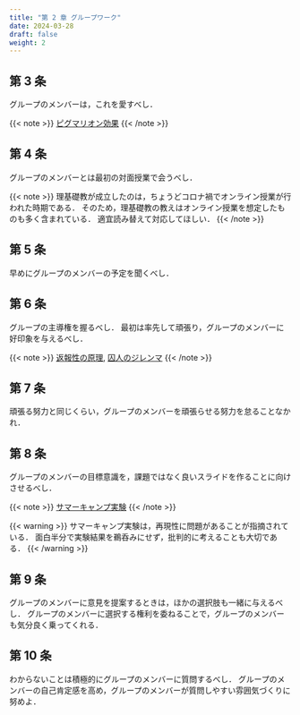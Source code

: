```yaml
---
title: "第 2 章 グループワーク"
date: 2024-03-28
draft: false
weight: 2
---
```


## 第 3 条

グループのメンバーは，これを愛すべし．

{{< note >}}
[ピグマリオン効果](https://ja.wikipedia.org/wiki/%E3%83%94%E3%82%B0%E3%83%9E%E3%83%AA%E3%82%AA%E3%83%B3%E5%8A%B9%E6%9E%9C)
{{< /note >}}

## 第 4 条

グループのメンバーとは最初の対面授業で会うべし．

{{< note >}}
理基礎教が成立したのは，ちょうどコロナ禍でオンライン授業が行われた時期である．
そのため，理基礎教の教えはオンライン授業を想定したものも多く含まれている．
適宜読み替えて対応してほしい．
{{< /note >}}

## 第 5 条

早めにグループのメンバーの予定を聞くべし．

## 第 6 条

グループの主導権を握るべし．
最初は率先して頑張り，グループのメンバーに好印象を与えるべし．

{{< note >}}
[返報性の原理](https://ja.wikipedia.org/wiki/%E8%BF%94%E5%A0%B1%E6%80%A7%E3%81%AE%E5%8E%9F%E7%90%86),
[囚人のジレンマ](https://ja.wikipedia.org/wiki/%E5%9B%9A%E4%BA%BA%E3%81%AE%E3%82%B8%E3%83%AC%E3%83%B3%E3%83%9E)
{{< /note >}}

## 第 7 条

頑張る努力と同じくらい，グループのメンバーを頑張らせる努力を怠ることなかれ．

## 第 8 条

グループのメンバーの目標意識を，課題ではなく良いスライドを作ることに向けさせるべし．

{{< note >}}
[サマーキャンプ実験](https://www.blog.crn.or.jp/report/02/153.html)
{{< /note >}}

{{< warning >}}
サマーキャンプ実験は，再現性に問題があることが指摘されている．
面白半分で実験結果を鵜呑みにせず，批判的に考えることも大切である．
{{< /warning >}}

## 第 9 条

グループのメンバーに意見を提案するときは，ほかの選択肢も一緒に与えるべし．
グループのメンバーに選択する権利を委ねることで，グループのメンバーも気分良く乗ってくれる．

## 第 10 条

わからないことは積極的にグループのメンバーに質問するべし．
グループのメンバーの自己肯定感を高め，グループのメンバーが質問しやすい雰囲気づくりに努めよ．
